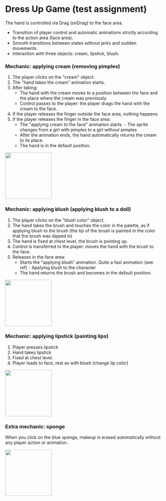 # Dress Up Game (test assignment)
The hand is controlled via Drag (onDrag) to the face area.
- Transition of player control and automatic animations strictly according to the action area (face area).
- Smooth transitions between states without jerks and sudden movements.
- Interaction with three objects: cream, lipstick, blush.

### Mechanic: applying cream (removing pimples)
1. The player clicks on the "cream" object.
2. The "hand takes the cream" animation starts.
3. After taking:
    - The hand with the cream moves to a position between the face and the place where the cream was previously
    - Control passes to the player: the player drags the hand with the cream to the face.
4. If the player releases the finger outside the face area, nothing happens
5. If the player releases the finger in the face area:
    - The "applying cream to the face" animation starts. - The sprite changes from a girl with pimples to a girl without pimples
    - After the animation ends, the hand automatically returns the cream to its place.
    - The hand is in the default position.

<img src="https://github.com/user-attachments/assets/867b1362-3921-4f49-9e7b-1aa0982eaf47" width="150">

### Mechanic: applying blush (applying blush to a doll)
1. The player clicks on the "blush color" object.
2. The hand takes the brush and touches the color in the palette, as if applying blush to the brush (the tip of the brush is painted in the color that the brush was dipped in)
3. The hand is fixed at chest level, the brush is pointing up.
4. Control is transferred to the player: moves the hand with the brush to the face.
5. Releases in the face area:
    - Starts the "applying blush" animation. Quite a fast animation (see ref) - Applying blush to the character
    - The hand returns the brush and becomes in the default position.

<img src="https://github.com/user-attachments/assets/c3bf05ad-b559-436a-9168-444a39bd1f87" width="150">

### Mechanic: applying lipstick (painting lips)
1. Player presses lipstick
2. Hand takes lipstick
3. Fixed at chest level.
4. Player leads to face, rest as with blush (change lip color)

<img src="https://github.com/user-attachments/assets/4c1ee699-06c9-44a6-b535-2ee487d6d0ce" width="150">

### Extra mechanic: sponge
When you click on the blue sponge, makeup is erased automatically without any player action or animation.

<img src="https://github.com/user-attachments/assets/115a0ed9-960c-4c5e-8163-0ace18d703e6" width="150">
